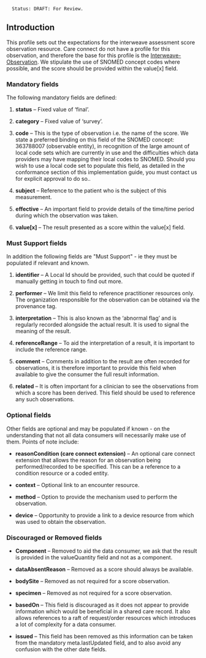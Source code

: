       Status: DRAFT: For Review.

## **Introduction**
This profile sets out the expectations for the interweave assessment score observation resource. Care connect do not have a profile for this observation, and therefore the base for this profile is the [Interweave-Observation](https://fhir.yhcr.nhs.uk/StructureDefinition/Interweave-Observation). We stipulate the use of SNOMED concept codes where possible, and the score should be provided within the value[x] field. 

### **Mandatory fields**
The following mandatory fields are defined:

1. **status** –  Fixed value of ‘final’.

2. **category** – Fixed value of ‘survey’.

3. **code** – This is the type of observation i.e. the name of the score. We state a preferred binding on this field of the SNOMED concept: 363788007 (observable entity), in recognition of the large amount of local code sets which are currently in use and the difficulties which data providers may have mapping their local codes to SNOMED. Should you wish to use a local code set to populate this field, as detailed in the conformance section of this implementation guide, you must contact us for explicit approval to do so..

4. **subject** – Reference to the patient who is the subject of this measurement. 

5. **effective** – An important field to provide details of the time/time period during which the observation was taken.

6. **value[x]** – The result presented as a score within the value[x] field.

### **Must Support fields**
In addition the following fields are "Must Support" - ie they must be populated if relevant and known. 

1. **identifier** – A Local Id should be provided, such that could be quoted if manually getting in touch to find out more.

2. **performer** – We limit this field to reference practitioner resources only. The organization responsible for the observation can be obtained via the provenance tag.

3. **interpretation** – This is also known as the ‘abnormal flag’ and is regularly recorded alongside the actual result. It is used to signal the meaning of the result.

4. **referenceRange** – To aid the interpretation of a result, it is important to include the reference range.

5. **comment** – Comments in addition to the result are often recorded for observations, it is therefore important to provide this field when available to give the consumer the full result information.

6. **related** – It is often important for a clinician to see the observations from which a score has been derived. This field should be used to reference any such observations.

### **Optional fields**
Other fields are optional and may be populated if known - on the understanding that not all data consumers will necessarily make use of them. Points of note include:

 - **reasonCondition (care connect extension)** – An optional care connect extension that allows the reason for an observation being performed/recorded to be specified. This can be a reference to a condition resource or a coded entity.
 
 - **context** – Optional link to an encounter resource.
 
 - **method** – Option to provide the mechanism used to perform the observation.
 
 - **device** – Opportunity to provide a link to a device resource from which was used to obtain the observation.

### **Discouraged or Removed fields**

 - **Component** – Removed to aid the data consumer, we ask that the result is provided in the valueQuantity field and not as a component.

 - **dataAbsentReason** – Removed as a score should always be available.

 - **bodySite** – Removed as not required for a score observation.

 - **specimen** – Removed as not required for a score observation.

 - **basedOn** – This field is discouraged as it does not appear to provide information which would be beneficial in a shared care record. It also allows references to a raft of request/order resources which introduces a lot of complexity for a data consumer.
 
 - **issued** –  This field has been removed as this information can be taken from the mandatory meta.lastUpdated field, and to also avoid any confusion with the other date fields.